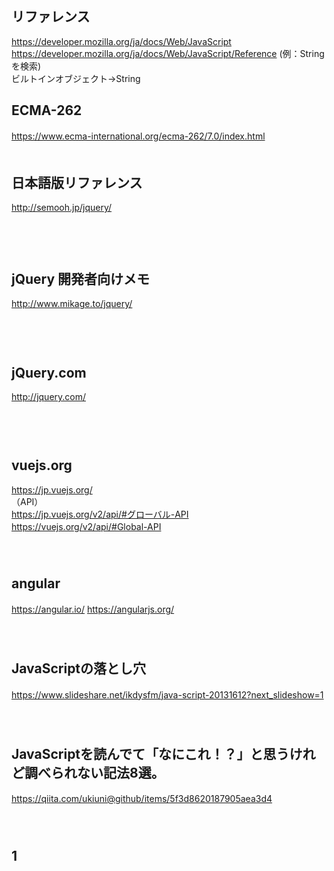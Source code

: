## リファレンス  
https://developer.mozilla.org/ja/docs/Web/JavaScript  
https://developer.mozilla.org/ja/docs/Web/JavaScript/Reference
(例：Stringを検索)  
ビルトインオブジェクト→String  
  

## ECMA-262
https://www.ecma-international.org/ecma-262/7.0/index.html
　  
　  
## 日本語版リファレンス  
http://semooh.jp/jquery/  
　  
　  
　  
## jQuery 開発者向けメモ  
http://www.mikage.to/jquery/  
　  
　  
　  
## jQuery.com  
http://jquery.com/  
　  
　  
　  
## vuejs.org 
https://jp.vuejs.org/  
（API）  
https://jp.vuejs.org/v2/api/#グローバル-API  
https://vuejs.org/v2/api/#Global-API
　  
　  
　  
## angular
https://angular.io/
https://angularjs.org/
　  
　  
　  
## JavaScriptの落とし穴
https://www.slideshare.net/ikdysfm/java-script-20131612?next_slideshow=1
　  
　  
　  
## JavaScriptを読んでて「なにこれ！？」と思うけれど調べられない記法8選。
https://qiita.com/ukiuni@github/items/5f3d8620187905aea3d4
　  
　  
　  
## 1
